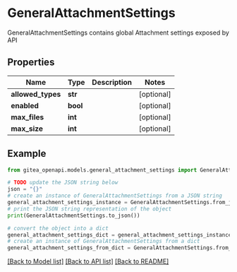 # GeneralAttachmentSettings

GeneralAttachmentSettings contains global Attachment settings exposed by API

## Properties

Name | Type | Description | Notes
------------ | ------------- | ------------- | -------------
**allowed_types** | **str** |  | [optional] 
**enabled** | **bool** |  | [optional] 
**max_files** | **int** |  | [optional] 
**max_size** | **int** |  | [optional] 

## Example

```python
from gitea_openapi.models.general_attachment_settings import GeneralAttachmentSettings

# TODO update the JSON string below
json = "{}"
# create an instance of GeneralAttachmentSettings from a JSON string
general_attachment_settings_instance = GeneralAttachmentSettings.from_json(json)
# print the JSON string representation of the object
print(GeneralAttachmentSettings.to_json())

# convert the object into a dict
general_attachment_settings_dict = general_attachment_settings_instance.to_dict()
# create an instance of GeneralAttachmentSettings from a dict
general_attachment_settings_from_dict = GeneralAttachmentSettings.from_dict(general_attachment_settings_dict)
```
[[Back to Model list]](../README.md#documentation-for-models) [[Back to API list]](../README.md#documentation-for-api-endpoints) [[Back to README]](../README.md)


